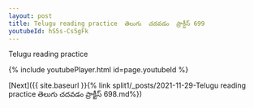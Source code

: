 ```yaml
---
layout: post
title: Telugu reading practice  తెలుగు  చదవడం  ప్రాక్టీస్ 699
youtubeId: hS5s-Cs5gFk
---
```

 
 
Telugu reading practice
 
 
 
 
 


{% include youtubePlayer.html id=page.youtubeId %}
 
[Next]({{ site.baseurl }}{% link  split1/_posts/2021-11-29-Telugu reading practice  తెలుగు  చదవడం  ప్రాక్టీస్ 698.md%})
 
